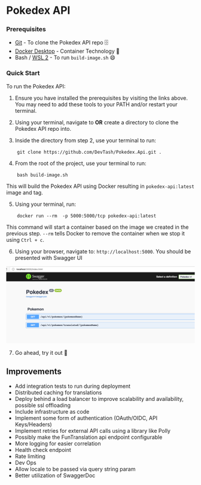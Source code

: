 # Pokedex API
### Prerequisites
* [Git](https://git-scm.com/) - To clone the Pokedex API repo 🗄️
* [Docker Desktop](https://www.docker.com/get-started) - Container Technology 🐳
* Bash / [WSL 2](https://docs.microsoft.com/en-us/windows/wsl/install-win10) - To run `build-image.sh` 😄

### Quick Start
To run the Pokedex API:
1. Ensure you have installed the prerequisites by visiting the links above. You may need to add these tools to your PATH and/or restart your terminal.

2. Using your terminal, navigate to **OR** create a directory to clone the Pokedex API repo into.

3. Inside the directory from step 2, use your terminal to run:
```    
    git clone https://github.com/DevTash/Pokedex.Api.git .
``` 
4. From the root of the project, use your terminal to run:
```
    bash build-image.sh
```
This will build the Pokedex API using Docker resulting in `pokedex-api:latest` image and tag.

5. Using your terminal, run:
```
    docker run --rm  -p 5000:5000/tcp pokedex-api:latest
```
This command will start a container based on the image we created in the previous step. `--rm` tells Docker to remove the container when we stop it using `Ctrl + c`.

6. Using your browser, navigate to: `http://localhost:5000`. You should be presented with Swagger UI

![Swagger UI for Pokedex API](./docs/images/swagger-ui.png)

7. Go ahead, try it out 🥳

## Improvements
* Add integration tests to run during deployment
* Distributed caching for translations
* Deploy behind a load balancer to improve scalability and availability, possible ssl offloading
* Include infrastructure as code
* Implement some form of authentication (OAuth/OIDC, API Keys/Headers)
* Implement retries for external API calls using a library like Polly
* Possibly make the FunTranslation api endpoint configurable
* More logging for easier correlation
* Health check endpoint
* Rate limiting
* Dev Ops
* Allow locale to be passed via query string param
* Better utilization of SwaggerDoc